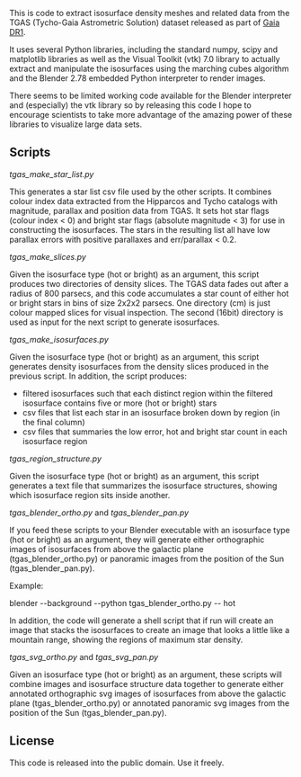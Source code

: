 This is code to extract isosurface density meshes and related data from the TGAS (Tycho-Gaia Astrometric Solution) dataset released as part of [Gaia DR1](https://www.cosmos.esa.int/web/gaia/dr1).

It uses several Python libraries, including the standard numpy, scipy and matplotlib libraries as well as the Visual Toolkit (vtk) 7.0 library to actually extract and manipulate the isosurfaces using the marching cubes algorithm and the Blender 2.78 embedded Python interpreter to render images.

There seems to be limited working code available for the Blender interpreter and (especially) the vtk library so by releasing this code I hope to encourage scientists to take more advantage of the amazing power of these libraries to visualize large data sets.

## Scripts

*tgas_make_star_list.py*

This generates a star list csv file used by the other scripts. It combines colour index data extracted from the Hipparcos and Tycho catalogs with magnitude, parallax and position data from TGAS. It sets hot star flags (colour index < 0) and bright star flags (absolute magnitude < 3) for use in constructing the isosurfaces. The stars in the resulting list all have low parallax errors with positive parallaxes and err/parallax < 0.2.

*tgas_make_slices.py*

Given the isosurface type (hot or bright) as an argument, this script produces two directories of density slices. The TGAS data fades out after a radius of 800 parsecs, and this code accumulates a star count of either hot or bright stars in bins of size 2x2x2 parsecs. One directory (cm) is just colour mapped slices for visual inspection. The second (16bit) directory is used as input for the next script to generate isosurfaces.

*tgas_make_isosurfaces.py*

Given the isosurface type (hot or bright) as an argument, this script generates density isosurfaces from the density slices produced in the previous script. In addition, the script produces:

- filtered isosurfaces such that each distinct region within the filtered isosurface contains five or more (hot or bright) stars
- csv files that list each star in an isosurface broken down by region (in the final column)
- csv files that summaries the low error, hot and bright star count in each isosurface region

*tgas_region_structure.py*

Given the isosurface type (hot or bright) as an argument, this script generates a text file that summarizes the isosurface structures, showing which isosurface region sits inside another.

*tgas_blender_ortho.py* and *tgas_blender_pan.py*

If you feed these scripts to your Blender executable with an isosurface type (hot or bright) as an argument, they will generate either orthographic images of isosurfaces from above the galactic plane (tgas_blender_ortho.py) or panoramic images from the position of the Sun (tgas_blender_pan.py).

Example:

blender --background --python tgas_blender_ortho.py -- hot

In addition, the code will generate a shell script that if run will create an image that stacks the isosurfaces to create an image that looks a little like a mountain range, showing the regions of maximum star density.

*tgas_svg_ortho.py* and *tgas_svg_pan.py*

Given an isosurface type (hot or bright) as an argument, these scripts will combine images and isosurface structure data together to generate either annotated orthographic svg images of isosurfaces from above the galactic plane (tgas_blender_ortho.py) or annotated panoramic svg images from the position of the Sun (tgas_blender_pan.py).

## License

This code is released into the public domain. Use it freely.